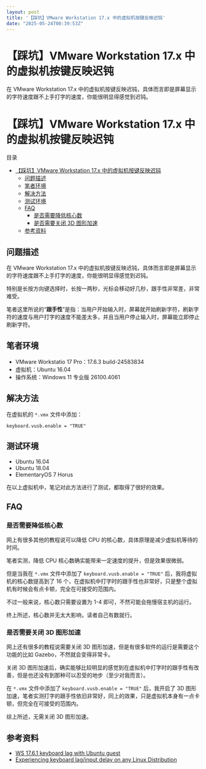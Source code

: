 ```yaml
---
layout: post
title: '【踩坑】VMware Workstation 17.x 中的虚拟机按键反映迟钝'
date: "2025-05-24T00:39:53Z"
---
```

【踩坑】VMware Workstation 17.x 中的虚拟机按键反映迟钝
=======================================

在 VMware Workstation 17.x 中的虚拟机按键反映迟钝，具体而言即是屏幕显示的字符速度跟不上手打字的速度，你能很明显得感觉到迟钝。

【踩坑】VMware Workstation 17.x 中的虚拟机按键反映迟钝
=======================================

目录

*   [【踩坑】VMware Workstation 17.x 中的虚拟机按键反映迟钝](#踩坑vmware-workstation-17x-中的虚拟机按键反映迟钝)
    *   [问题描述](#问题描述)
    *   [笔者环境](#笔者环境)
    *   [解决方法](#解决方法)
    *   [测试环境](#测试环境)
    *   [FAQ](#faq)
        *   [是否需要降低核心数](#是否需要降低核心数)
        *   [是否需要关闭 3D 图形加速](#是否需要关闭-3d-图形加速)
    *   [参考资料](#参考资料)

问题描述
----

在 VMware Workstation 17.x 中的虚拟机按键反映迟钝，具体而言即是屏幕显示的字符速度跟不上手打字的速度，你能很明显得感觉到迟钝。

特别是长按方向键选择时，长按一两秒，光标会移动好几秒，跟手性非常差，非常难受。

笔者这里所说的“**跟手性**”是指：当用户开始输入时，屏幕就开始刷新字符，刷新字符的速度与用户打字的速度不能差太多，并且当用户停止输入时，屏幕能立即停止刷新字符。

笔者环境
----

*   VMware Workstatio 17 Pro：17.6.3 build-24583834
*   虚拟机：Ubuntu 16.04
*   操作系统：Windows 11 专业版 26100.4061

解决方法
----

在虚拟机的 `*.vmx` 文件中添加：

    keyboard.vusb.enable = "TRUE"
    

测试环境
----

*   Ubuntu 16.04
*   Ubuntu 18.04
*   ElementaryOS 7 Horus

在以上虚拟机中，笔记对此方法进行了测试，都取得了很好的效果。

FAQ
---

### 是否需要降低核心数

网上有很多其他的教程说可以降低 CPU 的核心数，具体原理是减少虚拟机等待的时间。

笔者实测，降低 CPU 核心数确实能带来一定速度的提升，但是效果很微弱。

但是当我在 `*.vmx` 文件中添加了 `keyboard.vusb.enable = "TRUE"` 后，我将虚拟机的核心数提高到了 16 个，在虚拟机中打字时的跟手性也非常好，只是整个虚拟机有时候会有点卡顿，完全在可接受的范围内。

不过一般来说，核心数只需要设置为 1-4 即可，不然可能会拖慢宿主机的运行。

终上所述，核心数并无太大影响，读者自己有数就行。

### 是否需要关闭 3D 图形加速

网上还有很多的教程说需要关闭 3D 图形加速，但是有很多软件的运行是需要这个功能的比如 Gazebo，不然就会变得非常卡。

关闭 3D 图形加速后，确实能够比较明显的感觉到在虚拟机中打字时的跟手性有改善，但是也还没有到那种可以忍受的地步（至少对我而言）。

在 `*.vmx` 文件中添加了 `keyboard.vusb.enable = "TRUE"` 后，我开启了 3D 图形加速，笔者实测打字的跟手性依旧非常好，同上的效果，只是虚拟机本身有一点卡顿，但完全在可接受的范围内。

综上所述，无需关闭 3D 图形加速。

参考资料
----

*   [WS 17.6.1 keyboard lag with Ubuntu guest](https://community.broadcom.com/vmware-cloud-foundation/discussion/ws-1761-keyboard-lag-with-ubuntu-guest)
*   [Experiencing keyboard lag/input delay on any Linux Distribution](https://www.reddit.com/r/vmware/comments/15kx569/experiencing_keyboard_laginput_delay_on_any_linux/)